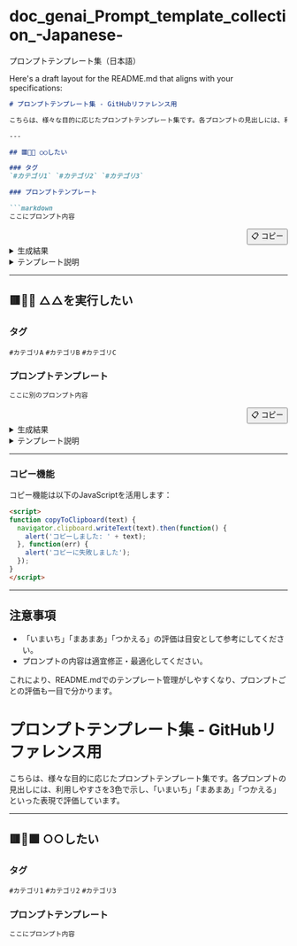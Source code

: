 # doc_genai_Prompt_template_collection_-Japanese-
プロンプトテンプレート集（日本語）

Here's a draft layout for the README.md that aligns with your specifications:

```markdown
# プロンプトテンプレート集 - GitHubリファレンス用

こちらは、様々な目的に応じたプロンプトテンプレート集です。各プロンプトの見出しには、利用しやすさを3色で示し、「いまいち」「まあまあ」「つかえる」といった表現で評価しています。

---

## 🟥🔶🔵 ○○したい

### タグ
`#カテゴリ1` `#カテゴリ2` `#カテゴリ3`

### プロンプトテンプレート

```markdown
ここにプロンプト内容
```

<div style="text-align: right;">
<button onclick="copyToClipboard('ここにプロンプト内容')">📋 コピー</button>
</div>

<details>
  <summary>生成結果</summary>

```markdown
ここに生成された結果
```

<div style="text-align: right;">
<button onclick="copyToClipboard('ここに生成された結果')">📋 コピー</button>
</div>

</details>

<details>
  <summary>テンプレート説明</summary>
  このプロンプトは〇〇を目的としています。使用時の注意点や工夫すべきポイントなどを説明します。
</details>

---

## 🟥🔶🔵 △△を実行したい

### タグ
`#カテゴリA` `#カテゴリB` `#カテゴリC`

### プロンプトテンプレート

```markdown
ここに別のプロンプト内容
```

<div style="text-align: right;">
<button onclick="copyToClipboard('ここに別のプロンプト内容')">📋 コピー</button>
</div>

<details>
  <summary>生成結果</summary>

```markdown
ここに生成された別の結果
```

<div style="text-align: right;">
<button onclick="copyToClipboard('ここに生成された別の結果')">📋 コピー</button>
</div>

</details>

<details>
  <summary>テンプレート説明</summary>
  このプロンプトは△△を目的としています。使用するシーンや活用事例についても説明しています。
</details>

---

### コピー機能

コピー機能は以下のJavaScriptを活用します：

```html
<script>
function copyToClipboard(text) {
  navigator.clipboard.writeText(text).then(function() {
    alert('コピーしました: ' + text);
  }, function(err) {
    alert('コピーに失敗しました');
  });
}
</script>
```

---

## 注意事項
- 「いまいち」「まあまあ」「つかえる」の評価は目安として参考にしてください。
- プロンプトの内容は適宜修正・最適化してください。

これにより、README.mdでのテンプレート管理がしやすくなり、プロンプトごとの評価も一目で分かります。



# プロンプトテンプレート集 - GitHubリファレンス用

こちらは、様々な目的に応じたプロンプトテンプレート集です。各プロンプトの見出しには、利用しやすさを3色で示し、「いまいち」「まあまあ」「つかえる」といった表現で評価しています。

---

## 🟥🔶🟩 ○○したい

### タグ
`#カテゴリ1` `#カテゴリ2` `#カテゴリ3`

### プロンプトテンプレート

```markdown
ここにプロンプト内容

